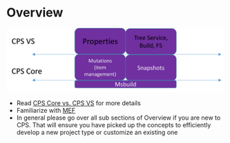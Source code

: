 Overview
========

![](../Images/Fig.png)

- Read [CPS Core vs. CPS VS](CPS_Core_vs._CPS_VS.md) for more details
- Familiarize with [MEF](mef.md)
- In general please go over all sub sections of Overview if you are new to CPS. 
  That will ensure you have picked up the concepts to efficiently develop a 
  new project type or customize an existing one


